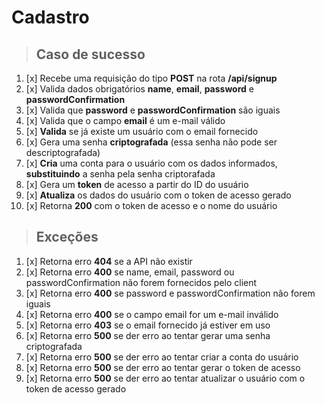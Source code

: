 # Cadastro

> ## Caso de sucesso

1. [x] Recebe uma requisição do tipo **POST** na rota **/api/signup**
2. [x] Valida dados obrigatórios **name**, **email**, **password** e **passwordConfirmation**
3. [x] Valida que **password** e **passwordConfirmation** são iguais
4. [x] Valida que o campo **email** é um e-mail válido
5. [x] **Valida** se já existe um usuário com o email fornecido
6. [x] Gera uma senha **criptografada** (essa senha não pode ser descriptografada)
7. [x] **Cria** uma conta para o usuário com os dados informados, **substituindo** a senha pela senha criptorafada
8. [x] Gera um **token** de acesso a partir do ID do usuário
9. [x] **Atualiza** os dados do usuário com o token de acesso gerado
10. [x] Retorna **200** com o token de acesso e o nome do usuário

> ## Exceções

1. [x] Retorna erro **404** se a API não existir
2. [x] Retorna erro **400** se name, email, password ou passwordConfirmation não forem fornecidos pelo client
3. [x] Retorna erro **400** se password e passwordConfirmation não forem iguais
4. [x] Retorna erro **400** se o campo email for um e-mail inválido
5. [x] Retorna erro **403** se o email fornecido já estiver em uso
6. [x] Retorna erro **500** se der erro ao tentar gerar uma senha criptografada
7. [x] Retorna erro **500** se der erro ao tentar criar a conta do usuário
8. [x] Retorna erro **500** se der erro ao tentar gerar o token de acesso
9. [x] Retorna erro **500** se der erro ao tentar atualizar o usuário com o token de acesso gerado